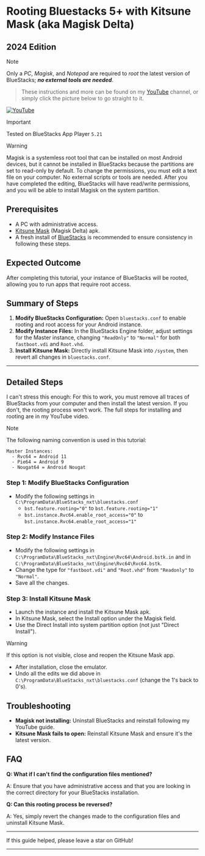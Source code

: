 # Rooting Bluestacks 5+ with Kitsune Mask (aka Magisk Delta)
## 2024 Edition

> [!NOTE]
> Only a *PC*, *Magisk*, and *Notepad* are required to *root* the latest version of BlueStacks; ***no external tools are needed***.

> These instructions and more can be found on my [YouTube](https://www.youtube.com/@RobThePCGuy) channel, or simply click the picture below to go straight to it.

[![YouTube](https://github.com/RobThePCGuy/Root-Bluestacks-with-Kitsune-Mask/assets/10876982/a9ad2b20-9faa-4c73-850e-cf03ad4d4a71)](https://youtu.be/eRXeasi6GQQ)

> [!IMPORTANT]
> Tested on BlueStacks App Player `5.21`

> [!WARNING]
Magisk is a systemless root tool that can be installed on most Android devices, but it cannot be installed in BlueStacks because the partitions are set to read-only by default. To change the permissions, you must edit a text file on your computer. No external scripts or tools are needed. After you have completed the editing, BlueStacks will have read/write permissions, and you will be able to install Magisk on the system partition.

## Prerequisites
- A PC with administrative access.
- [Kitsune Mask](https://github.com/HuskyDG/magisk-files/blob/main/README.md) (Magisk Delta) apk.
- A fresh install of [BlueStacks](https://www.bluestacks.com/) is recommended to ensure consistency in following these steps.

## Expected Outcome
After completing this tutorial, your instance of BlueStacks will be rooted, allowing you to run apps that require root access.

## Summary of Steps
1. **Modify BlueStacks Configuration:** Open `bluestacks.conf` to enable rooting and root access for your Android instance.
2. **Modify Instance Files:** In the BlueStacks Engine folder, adjust settings for the Master instance, changing `"ReadOnly"` to `"Normal"` for both `fastboot.vdi` and `Root.vhd`.
3. **Install Kitsune Mask:** Directly install Kitsune Mask into `/system`, then revert all changes in `bluestacks.conf`.

---

## Detailed Steps
I can't stress this enough: For this to work, you must remove all traces of BlueStacks from your computer and then install the latest version. If you don't, the rooting process won't work. The full steps for installing and rooting are in my YouTube video.

> [!NOTE]
> The following naming convention is used in this tutorial:

```
Master Instances:
  - Rvc64 = Android 11
  - Pie64 = Android 9
  - Nougat64 = Android Nougat
```

### Step 1: Modify BlueStacks Configuration
- Modify the following settings in `C:\ProgramData\BlueStacks_nxt\bluestacks.conf`
  - `bst.feature.rooting="0"` to `bst.feature.rooting="1"`
  - `bst.instance.Rvc64.enable_root_access="0"` to `bst.instance.Rvc64.enable_root_access="1"`

### Step 2: Modify Instance Files
- Modify the following settings in `C:\ProgramData\BlueStacks_nxt\Engine\Rvc64\Android.bstk.in` and in `C:\ProgramData\BlueStacks_nxt\Engine\Rvc64\Rvc64.bstk`.
- Change the type for `"fastboot.vdi"` and `"Root.vhd"` from `"Readonly"` to `"Normal"`.
- Save all the changes.

### Step 3: Install Kitsune Mask
- Launch the instance and install the Kitsune Mask apk.
- In Kitsune Mask, select the Install option under the Magisk field.
- Use the Direct Install into system partition option (not just "Direct Install").

> [!WARNING]
> If this option is not visible, close and reopen the Kitsune Mask app.

- After installation, close the emulator.
- Undo all the edits we did above in `C:\ProgramData\BlueStacks_nxt\bluestacks.conf` (change the 1's back to 0's).

## Troubleshooting
- **Magisk not installing:** Uninstall BlueStacks and reinstall following my YouTube guide.
- **Kitsune Mask fails to open:** Reinstall Kitsune Mask and ensure it's the latest version.

## FAQ
**Q: What if I can't find the configuration files mentioned?**

A: Ensure that you have administrative access and that you are looking in the correct directory for your BlueStacks installation.

**Q: Can this rooting process be reversed?**

A: Yes, simply revert the changes made to the configuration files and uninstall Kitsune Mask.

---

If this guide helped, please leave a star on GitHub!

---
